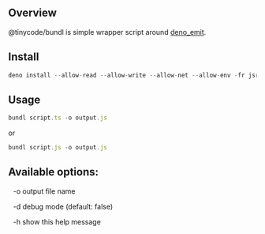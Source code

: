 ## Overview
@tinycode/bundl is simple wrapper script around [deno_emit](https://deno.land/x/emit@0.40.0).

## Install
```typescript
deno install --allow-read --allow-write --allow-net --allow-env -fr jsr:@tinycode/bundl
```

## Usage
```typescript
bundl script.ts -o output.js
```
or
```typescript
bundl script.js -o output.js
```

<h2>Available options:</h2>
<div style="margin-left:10px;">
    <p>-o   output file name</p>
    <p>-d   debug mode (default: false)</p>
    <p>-h   show this help message</p>
</div>
